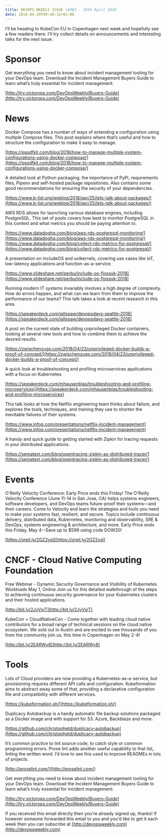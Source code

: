 ```yaml
---
title: DEVOPS WEEKLY ISSUE \#383 - 29th April 2018 
date: 2018-04-29T09:48:32+01:00
---
```


I’ll be heading to KubeCon EU in Copenhagen next week and hopefully see a few readers there. I’ll try collect details on announcements and interesting talks for the next issue.


Sponsor
======

Get everything you need to know about incident management tooling for your DevOps team. Download the Incident Management Buyers Guide to learn what’s truly essential for incident management:

[http://try.victorops.com/DevOpsWeekly/Buyers-Guide](http://try.victorops.com/DevOpsWeekly/Buyers-Guide)


News
====

Docker Compose has a number of ways of extending a configuration using multiple Compose files. This post explains where that’s useful and how to structure the configuration to make it easy to manage.

[https://pspdfkit.com/blog/2018/how-to-manage-multiple-system-configurations-using-docker-compose/](https://pspdfkit.com/blog/2018/how-to-manage-multiple-system-configurations-using-docker-compose/)


A detailed look at Python packaging; the importance of PyPi, requirements files, Pipenv and self-hosted package repositories. Also contains some good recommendations for ensuring the security of your dependencies.

[https://www.b-list.org/weblog/2018/apr/25/lets-talk-about-packages/](https://www.b-list.org/weblog/2018/apr/25/lets-talk-about-packages/)


AWS RDS allows for launching various database engines, including PostgreSQL. This set of posts covers how best to monitor PostgreSQL in this context and what metrics you should be paying attention to.

[https://www.datadoghq.com/blog/aws-rds-postgresql-monitoring/](https://www.datadoghq.com/blog/aws-rds-postgresql-monitoring/)
[https://www.datadoghq.com/blog/collect-rds-metrics-for-postgresql/](https://www.datadoghq.com/blog/collect-rds-metrics-for-postgresql/)


A presentation on includeOS and unikernels, covering use cases like IoT, low-latency applications and function-as-a-service.

[https://www.slideshare.net/perbu/include-os-flossuk-2018](https://www.slideshare.net/perbu/include-os-flossuk-2018)


Running modern IT systems invariably involves a high degree of complexity. How do errors happen, and what can we learn from them to improve the performance of our teams? This talk takes a look at recent research in this area.

[https://speakerdeck.com/jallspaw/devopsdays-seattle-2018](https://speakerdeck.com/jallspaw/devopsdays-seattle-2018)


A post on the current state of building unprivileged Docker containers, looking at several new tools and how to combine them to achieve the desired results.

[https://zwischenzugs.com/2018/04/23/unprivileged-docker-builds-a-proof-of-concept/](https://zwischenzugs.com/2018/04/23/unprivileged-docker-builds-a-proof-of-concept/)


A quick look at troubleshooting and profiling microservices applications with a focus on Kubernetes.

[https://speakerdeck.com/mhausenblas/troubleshooting-and-profiling-microservices](https://speakerdeck.com/mhausenblas/troubleshooting-and-profiling-microservices)


This talk looks at how the Netflix engineering team thinks about failure, and explores the tools, techniques, and training they use to shorten the inevitable failures of their systems.

[https://www.infoq.com/presentations/netflix-incident-management](https://www.infoq.com/presentations/netflix-incident-management)


A handy and quick guide to getting started with Zipkin for tracing requests in your distributed applications.

[https://sematext.com/blog/opentracing-zipkin-as-distributed-tracer/](https://sematext.com/blog/opentracing-zipkin-as-distributed-tracer/)


Events
======

O'Reilly Velocity Conference: Early Price ends this Friday!
The O'Reilly Velocity Conference (June 11-14 in San Jose, CA) helps systems engineers, software developers, and DevOps teams future-proof their systems—and their careers. Come to Velocity and learn the strategies and tools you need to make your systems fast, resilient, and secure. Topics include continuous delivery, distributed data, Kubernetes, monitoring and observability, SRE & DevOps, systems engineering & architecture, and more. Early Price ends this Friday, May 4--Save up to $599 using code DOW20!

[https://oreil.ly/2GZ2ysI](https://oreil.ly/2GZ2ysI)


CNCF - Cloud Native Computing Foundation
====

Free Webinar - Dynamic Security Governance and Visibility of Kubernetes Workloads
May 1, Online
Join us for this detailed walkthrough of the steps to achieving continuous security governance for your Kubernetes clusters and their hosted applications.

[http://bit.ly/2JyVxiT](http://bit.ly/2JyVxiT)


KubeCon + CloudNativeCon - Come together with leading cloud native contributors for a broad range of technical sessions on the cloud native ecosystem. We sold out in Austin and are excited to see thousands of you from the community join us, this time in Copenhagen on May 2-4!

[http://bit.ly/2EARWy8](http://bit.ly/2EARWy8)


Tools
=====

Lots of Cloud providers are now providing a Kubernetes-as-a-service, but provisioning requires different API calls and configuration. Kubeformation aims to abstract away some of that, providing a declarative configuration file and compatibility with different services.

[https://kubeformation.sh/](https://kubeformation.sh/)


Duplicacy Autobackup is a handy automatic file backup solutions packaged as a Docker image and with support for S3. Azure, Backblaze and more.

[https://github.com/christophetd/duplicacy-autobackup](https://github.com/christophetd/duplicacy-autobackup)


It’s common practice to lint source code, to catch style or common programming errors. Prose lint adds another useful capability to that list, linting the written word. I’d love to see this used to improve READMEs in lots of projects.

[http://proselint.com/](http://proselint.com/)


Get everything you need to know about incident management tooling for your DevOps team. Download the Incident Management Buyers Guide to learn what’s truly essential for incident management:

[http://try.victorops.com/DevOpsWeekly/Buyers-Guide](http://try.victorops.com/DevOpsWeekly/Buyers-Guide)


If you received this email directly then you're already signed up, thanks! If however someone forwarded this email to you and you'd like to get it each week then you can subscribe at [http://devopsweekly.com](http://devopsweekly.com)

